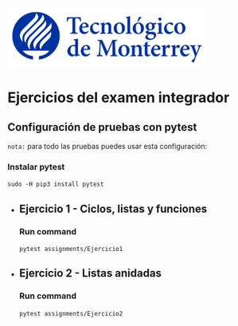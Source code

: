 ![Tec de Monterrey](images/logotecmty.png)
# Ejercicios del examen integrador

## Configuración de pruebas con **pytest**

`nota:` para todo las pruebas puedes usar esta configuración:
### Instalar pytest
```
sudo -H pip3 install pytest
```

- ## Ejercicio 1 - Ciclos, listas y funciones
    ### Run command
    ```
    pytest assignments/Ejercicio1
    ```

- ## Ejercicio 2 - Listas anidadas
    ### Run command
    ```
    pytest assignments/Ejercicio2
    ```
